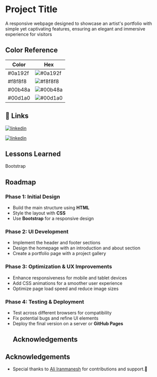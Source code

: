 
# Project Title

A responsive webpage designed to showcase an artist's portfolio with simple yet captivating features, ensuring an elegant and immersive experience for visitors




## Color Reference

| Color             | Hex                                                                |
| ----------------- | ------------------------------------------------------------------ |
| #0a192f    | ![#0a192f](https://img.shields.io/badge/-%230a192f?style=flat-square&logoColor=white&color=0a192f) | Dark Blue     |
| #f8f8f8    | ![#f8f8f8](https://img.shields.io/badge/-%23f8f8f8?style=flat-square&logoColor=black&color=f8f8f8) | White         |
| #00b48a    | ![#00b48a](https://img.shields.io/badge/-%2300b48a?style=flat-square&logoColor=white&color=00b48a) | Green         |
| #00d1a0    | ![#00d1a0](https://img.shields.io/badge/-%2300d1a0?style=flat-square&logoColor=white&color=00d1a0) | Light Green   |


## 🔗 Links

[![linkedin](https://img.shields.io/badge/linkedin-0A66C2?style=for-the-badge&logo=linkedin&logoColor=white)](https://www.linkedin.com/in/iranmanesh999)

[![linkedin](https://img.shields.io/badge/linkedin-0A66C2?style=for-the-badge&logo=linkedin&logoColor=white)](www.linkedin.com/in/arman97z)


## Lessons Learned
Bootstrap


## Roadmap
### Phase 1: Initial Design
- Build the main structure using **HTML**
- Style the layout with **CSS**
- Use **Bootstrap** for a responsive design

### Phase 2: UI Development
- Implement the header and footer sections
- Design the homepage with an introduction and about section
- Create a portfolio page with a project gallery

### Phase 3: Optimization & UX Improvements
- Enhance responsiveness for mobile and tablet devices
- Add CSS animations for a smoother user experience
- Optimize page load speed and reduce image sizes

### Phase 4: Testing & Deployment
- Test across different browsers for compatibility
- Fix potential bugs and refine UI elements
- Deploy the final version on a server or **GitHub Pages**
  ## Acknowledgements

## Acknowledgements
- Special thanks to [Ali Iranmanesh](https://github.com/Aliiranmanesh) for contributions and support.🙏
